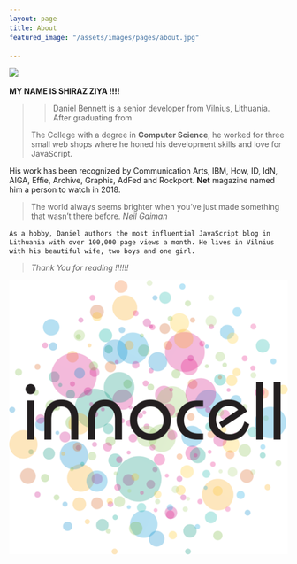 ```yaml
---
layout: page
title: About
featured_image: "/assets/images/pages/about.jpg"

---
```

![](/uploads/images/posts/2018/6.jpg)

**MY NAME IS SHIRAZ ZIYA !!!!**

> > Daniel Bennett is a senior developer from Vilnius, Lithuania. After graduating from 
>
> The College with a degree in **Computer Science**, he worked for three small web shops where he honed his development skills and love for JavaScript.

His work has been recognized by Communication Arts, IBM, How, ID, IdN, AIGA, Effie, Archive, Graphis, AdFed and Rockport. **Net** magazine named him a person to watch in 2018.

> The world always seems brighter when you’ve just made something that wasn’t there before. <cite>Neil Gaiman</cite>

    As a hobby, Daniel authors the most influential JavaScript blog in Lithuania with over 100,000 page views a month. He lives in Vilnius with his beautiful wife, two boys and one girl.

> _Thank You for reading !!!!!!_

![](/assets/innocell.png)